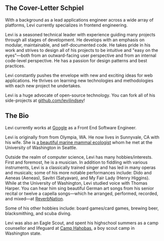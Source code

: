 ## The Cover-Letter Schpiel

With a background as a lead applications engineer across a wide array of platforms, Levi currently specializes in
frontend engineering.

Levi is a seasoned technical leader with experience guiding many projects through all stages of development. He
develops with an emphasis on modular, maintainable, and self-documented code. He takes pride in his work and strives
to design all of his projects to be intuitive and "easy on the eyes"&mdash;both from an outward-facing user
perspective and from an internal code-level perspective. He has a passion for design patterns and best practices.

Levi constantly pushes the envelope with new and exciting ideas for web applications. He thrives on learning new
technologies and methodologies with each new project he undertakes.

Levi is a huge advocate of open-source technology. You can fork all of his side-projects at
[github.com/levilindsey][github-url]!

## The Bio

Levi currently works at [Google][google-url] as a Front End Software Engineer.

Levi is originally from from Olympia, WA. He now lives in Sunnyvale, CA with his wife. She is [a beautiful marine
mammal ecologist][jackie-url] whom he met at the University of Washington in Seattle.

Outside the realm of computer science, Levi has many hobbies/interests. First and foremost, he is a musician. In
addition to fiddling with various instruments, Levi is a classically trained singer and has led in many operas and
musicals; some of his more notable performances include: Dido and Aeneas (Aeneas), Savitri (Satyavan), and My Fair
Lady (Henry Higgins). While at the University of Washington, Levi studied voice with Thomas Harper. You can hear him
sing beautiful German art songs from his senior recital or twelve a capella songs&mdash;which he arranged, performed,
recorded, and mixed&mdash;at [ReverbNation][reverb-nation-url].

Some of his other hobbies include: board games/card games, brewing beer, blacksmithing, and scuba diving.

Levi was also an Eagle Scout, and spent his highschool summers as a camp counsellor and lifeguard at [Camp
Hahobas][camp-hahobas-url], a boy scout camp in Washington state.


[github-url]: https://github.com/levilindsey
[google-url]: https://google.com
[jackie-url]: http://www.jackieandlevi.com/jackie
[reverb-nation-url]: http://www.reverbnation.com/levilindsey
[camp-hahobas-url]: http://hahobas.org/